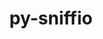 ---
title: "py-sniffio"
layout: cache
categories: [package, develop-2023-08-27]
meta: {"versions": ["1.3.0"], "compilers": ["apple-clang@=14.0.0", "gcc@=11.1.0", "gcc@=11.3.0"], "oss": ["ubuntu20.04", "ubuntu22.04", "ventura"], "platforms": ["darwin", "linux"], "targets": ["aarch64", "ppc64le", "x86_64_v3"], "stacks": ["data-vis-sdk", "e4s", "e4s-power", "ml-darwin-aarch64-mps", "ml-linux-x86_64-cpu", "ml-linux-x86_64-cuda", "root"], "num_specs": 7, "num_specs_by_stack": {"ml-darwin-aarch64-mps": 1, "root": 7, "e4s-power": 2, "data-vis-sdk": 1, "e4s": 2, "ml-linux-x86_64-cpu": 1, "ml-linux-x86_64-cuda": 1}}
spec_details: [{"hash": "yzglmtocydyvisp6ee5qiop4sv7eq3wd", "compiler": "apple-clang@=14.0.0", "versions": ["1.3.0"], "os": "ventura", "platform": "darwin", "target": "aarch64", "variants": ["build_system=python_pip"], "stacks": ["ml-darwin-aarch64-mps", "root"], "size": "-", "tarball": "https://binaries.spack.io/releases/develop-2023-08-27/build_cache/darwin-ventura-aarch64/apple-clang-14.0.0/py-sniffio-1.3.0/darwin-ventura-aarch64-apple-clang-14.0.0-py-sniffio-1.3.0-yzglmtocydyvisp6ee5qiop4sv7eq3wd.spack"}, {"hash": "gas3t5aye6ionji6pedpkfn6kfit2mex", "compiler": "gcc@=11.1.0", "versions": ["1.3.0"], "os": "ubuntu20.04", "platform": "linux", "target": "ppc64le", "variants": ["build_system=python_pip"], "stacks": ["e4s-power", "root"], "size": "-", "tarball": "https://binaries.spack.io/releases/develop-2023-08-27/build_cache/linux-ubuntu20.04-ppc64le/gcc-11.1.0/py-sniffio-1.3.0/linux-ubuntu20.04-ppc64le-gcc-11.1.0-py-sniffio-1.3.0-gas3t5aye6ionji6pedpkfn6kfit2mex.spack"}, {"hash": "rrcona32ptdpz75rnomwkjxhsj3rrjby", "compiler": "gcc@=11.1.0", "versions": ["1.3.0"], "os": "ubuntu20.04", "platform": "linux", "target": "ppc64le", "variants": ["build_system=python_pip"], "stacks": ["e4s-power", "root"], "size": "-", "tarball": "https://binaries.spack.io/releases/develop-2023-08-27/build_cache/linux-ubuntu20.04-ppc64le/gcc-11.1.0/py-sniffio-1.3.0/linux-ubuntu20.04-ppc64le-gcc-11.1.0-py-sniffio-1.3.0-rrcona32ptdpz75rnomwkjxhsj3rrjby.spack"}, {"hash": "b6yeaem637dvqi3kumrfj6bxrprjmxav", "compiler": "gcc@=11.1.0", "versions": ["1.3.0"], "os": "ubuntu20.04", "platform": "linux", "target": "x86_64_v3", "variants": ["build_system=python_pip"], "stacks": ["data-vis-sdk", "root"], "size": "-", "tarball": "https://binaries.spack.io/releases/develop-2023-08-27/build_cache/linux-ubuntu20.04-x86_64_v3/gcc-11.1.0/py-sniffio-1.3.0/linux-ubuntu20.04-x86_64_v3-gcc-11.1.0-py-sniffio-1.3.0-b6yeaem637dvqi3kumrfj6bxrprjmxav.spack"}, {"hash": "mfp2et4bvmdamgqzo6ko66yij72ecbf4", "compiler": "gcc@=11.1.0", "versions": ["1.3.0"], "os": "ubuntu20.04", "platform": "linux", "target": "x86_64_v3", "variants": ["build_system=python_pip"], "stacks": ["root", "e4s"], "size": "-", "tarball": "https://binaries.spack.io/releases/develop-2023-08-27/build_cache/linux-ubuntu20.04-x86_64_v3/gcc-11.1.0/py-sniffio-1.3.0/linux-ubuntu20.04-x86_64_v3-gcc-11.1.0-py-sniffio-1.3.0-mfp2et4bvmdamgqzo6ko66yij72ecbf4.spack"}, {"hash": "4tu2xkx2a4xjtud5bizxkx3wsyqiiqli", "compiler": "gcc@=11.1.0", "versions": ["1.3.0"], "os": "ubuntu20.04", "platform": "linux", "target": "x86_64_v3", "variants": ["build_system=python_pip"], "stacks": ["root", "e4s"], "size": "-", "tarball": "https://binaries.spack.io/releases/develop-2023-08-27/build_cache/linux-ubuntu20.04-x86_64_v3/gcc-11.1.0/py-sniffio-1.3.0/linux-ubuntu20.04-x86_64_v3-gcc-11.1.0-py-sniffio-1.3.0-4tu2xkx2a4xjtud5bizxkx3wsyqiiqli.spack"}, {"hash": "eqe7legkr657c35npjezvdeab5hdkcuv", "compiler": "gcc@=11.3.0", "versions": ["1.3.0"], "os": "ubuntu22.04", "platform": "linux", "target": "x86_64_v3", "variants": ["build_system=python_pip"], "stacks": ["root", "ml-linux-x86_64-cpu", "ml-linux-x86_64-cuda"], "size": "-", "tarball": "https://binaries.spack.io/releases/develop-2023-08-27/build_cache/linux-ubuntu22.04-x86_64_v3/gcc-11.3.0/py-sniffio-1.3.0/linux-ubuntu22.04-x86_64_v3-gcc-11.3.0-py-sniffio-1.3.0-eqe7legkr657c35npjezvdeab5hdkcuv.spack"}]
---